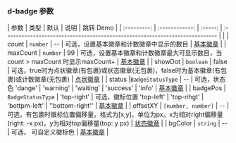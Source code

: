 ### d-badge 参数

|    参数     |      类型      |  默认   | 说明                                                                           | 跳转 Demo                                            |
| :---------: | :------------:  | :-----: | :---------------------------------------------------------------------------  |                                                     |
|     count      |    `number`     |   --    | 可选，设置基本徽章和计数徽章中显示的数目 | [基本徽章](/components/badge/demo#badge-basic) |
|    maxCount     | `number`   | 99  | 可选，设置基本徽章和计数徽章最大可显示数目，当 count > maxCount 时显示maxCount+  | [基本徽章](/components/badge/demo#badge-basic)     |
|   showDot   | `boolean`  | false | 可选，true时为点状徽章(有包裹)或状态徽章(无包裹)，false时为基本徽章(有包裹)或计数徽章(无包裹) | [点状徽章](/components/badge/demo#badge-dot)   |
| status |`BadgeStatusType` | -- | 可选，状态色 'dange' \| 'warning' \| 'waiting' \| 'success' \| 'info' | [基本徽章](/components/badge/demo#badge-basic) |
|   badgePos    | `BadgeStatusType`   |  'top-right'   | 可选，徽标位置 'top-left' \| 'top-rihgt' \| 'bottpm-left' \| ''bottom-right''   | [基本徽章](/components/badge/demo#badge-basic)      |
|  offsetXY   |   `[number, number]`     |  --  | 可选，有包裹时徽标位置偏移量，格式为[x,y]，单位为px。x为相对right偏移量(right: -x px)，y为相对top偏移量(top: y px)               |   [状态徽章](/components/badge/demo#badge-status)   |
|    bgColor     |    `string`     |   --    | 可选， 可自定义徽标色 |  [基本徽章](/components/badge/demo#badge-basic)      |

